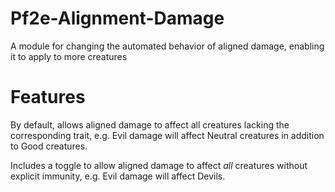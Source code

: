 # Pf2e-Alignment-Damage
A module for changing the automated behavior of aligned damage, enabling it to apply to more creatures

# Features

By default, allows aligned damage to affect all creatures lacking the corresponding trait,
e.g. Evil damage will affect Neutral creatures in addition to Good creatures.

Includes a toggle to allow aligned damage to affect *all* creatures without explicit immunity, 
e.g. Evil damage will affect Devils.